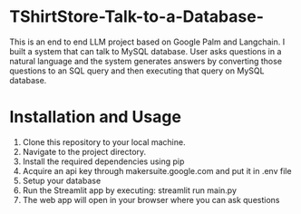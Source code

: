 # TShirtStore-Talk-to-a-Database-

This is an end to end LLM project based on Google Palm and Langchain. I built a system that can talk to MySQL database. User asks questions in a natural language and the system generates answers by converting those questions to an SQL query and then executing that query on MySQL database.

# Installation and Usage
1. Clone this repository to your local machine.
2. Navigate to the project directory.
3. Install the required dependencies using pip
4. Acquire an api key through makersuite.google.com and put it in .env file
5. Setup your database
6. Run the Streamlit app by executing:
   streamlit run main.py
7. The web app will open in your browser where you can ask questions
